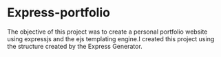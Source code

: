 # Express-portfolio

The objective of this project was to create a personal portfolio website using expressjs and the ejs templating engine.I created this project using the structure created by the Express Generator.
